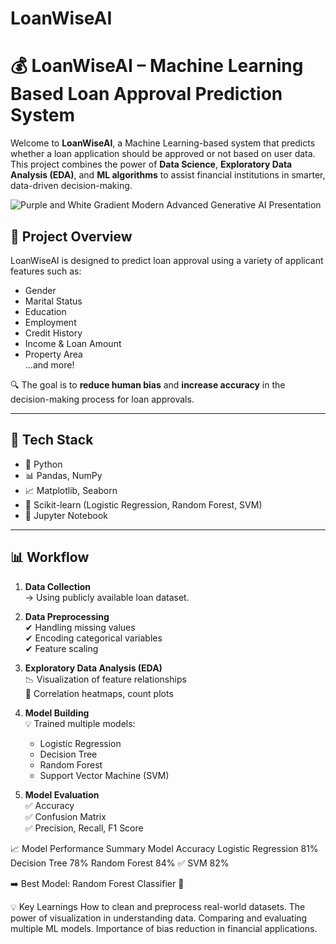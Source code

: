 # LoanWiseAI
# 💰 LoanWiseAI – Machine Learning Based Loan Approval Prediction System

Welcome to **LoanWiseAI**, a Machine Learning-based system that predicts whether a loan application should be approved or not based on user data. This project combines the power of **Data Science**, **Exploratory Data Analysis (EDA)**, and **ML algorithms** to assist financial institutions in smarter, data-driven decision-making.

![Purple and White Gradient Modern Advanced Generative AI Presentation](https://github.com/user-attachments/assets/d5fc0034-f52d-4ac2-a3ad-c506445724c8)


## 🚀 Project Overview

LoanWiseAI is designed to predict loan approval using a variety of applicant features such as:
- Gender
- Marital Status
- Education
- Employment
- Credit History
- Income & Loan Amount
- Property Area  
...and more!

🔍 The goal is to **reduce human bias** and **increase accuracy** in the decision-making process for loan approvals.

---

## 🧰 Tech Stack

- 🐍 Python
- 📊 Pandas, NumPy
- 📈 Matplotlib, Seaborn
- 🤖 Scikit-learn (Logistic Regression, Random Forest, SVM)
- 🧠 Jupyter Notebook

---

## 📊 Workflow

1. **Data Collection**  
   → Using publicly available loan dataset.

2. **Data Preprocessing**  
   ✔ Handling missing values  
   ✔ Encoding categorical variables  
   ✔ Feature scaling

3. **Exploratory Data Analysis (EDA)**  
   📉 Visualization of feature relationships  
   📌 Correlation heatmaps, count plots

4. **Model Building**  
   💡 Trained multiple models:  
   - Logistic Regression  
   - Decision Tree  
   - Random Forest  
   - Support Vector Machine (SVM)

5. **Model Evaluation**  
   ✅ Accuracy  
   ✅ Confusion Matrix  
   ✅ Precision, Recall, F1 Score

📈 Model Performance Summary
Model	Accuracy
Logistic Regression	81%
Decision Tree	78%
Random Forest	84% ✅
SVM	82%

➡️ Best Model: Random Forest Classifier 🎯

💡 Key Learnings
How to clean and preprocess real-world datasets.
The power of visualization in understanding data.
Comparing and evaluating multiple ML models.
Importance of bias reduction in financial applications.


